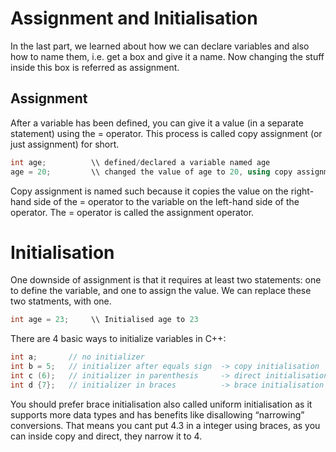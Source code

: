# Assignment and Initialisation 

In the last part, we learned about how we can declare variables and also how to name them, i.e. get a box and give it a name. 
Now changing the stuff inside this box is referred as assignment.

## Assignment 

After a variable has been defined, you can give it a value (in a separate statement) using the = operator. 
This process is called copy assignment (or just assignment) for short.

```cpp
int age;          \\ defined/declared a variable named age
age = 20;         \\ changed the value of age to 20, using copy assignment
```

Copy assignment is named such because it copies the value on the right-hand side of the = operator to the variable on the 
left-hand side of the operator. The = operator is called the assignment operator.

# Initialisation 

One downside of assignment is that it requires at least two statements: one to define the variable, and one to assign the value.
We can replace these two statments, with one. 

```cpp
int age = 23;     \\ Initialised age to 23
```

There are 4 basic ways to initialize variables in C++:

```cpp
int a;       // no initializer
int b = 5;   // initializer after equals sign  -> copy initialisation
int c (6);   // initializer in parenthesis     -> direct initialisation 
int d {7};   // initializer in braces          -> brace initialisation
```

You should prefer brace initialisation also called uniform initialisation as it supports more data types and
has benefits like disallowing “narrowing” conversions. That means you cant put 4.3 in a integer using braces, as you can inside
copy and direct, they narrow it to 4.
